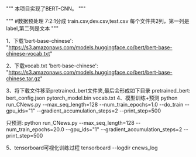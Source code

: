 """
    本项目实现了BERT-CNN。
"""

"""
    #数据预处理
    7:2:1分成 train.csv,dev.csv,test.csv
    每个文件共2列，第一列是label,第二列是文本
"""

1、下载'bert-base-chinese':
    "https://s3.amazonaws.com/models.huggingface.co/bert/bert-base-chinese-vocab.txt"

2、下载vocab.txt
    'bert-base-chinese': "https://s3.amazonaws.com/models.huggingface.co/bert/bert-base-chinese.tar.gz"

3、将下载文件移至pretrained_bert文件夹,最后会形成如下目录
pretrained_bert:
                bert_config.json
                pytorch_model.bin
                vocab.txt
4、模型训练+预测
python run_CNews.py --max_seq_length=128 --num_train_epochs=1.0 --do_train --gpu_ids="1" --gradient_accumulation_steps=2 --print_step=500

只预测:
python run_CNews.py --max_seq_length=128 --num_train_epochs=20.0 --gpu_ids="1" --gradient_accumulation_steps=2 --print_step=500

5、tensorboard可视化训练过程
    tensorboard --logdir cnews_log


